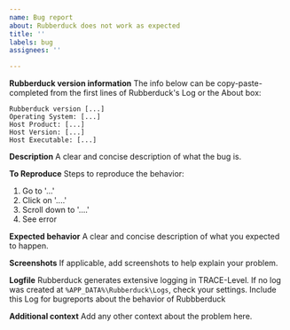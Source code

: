 ```yaml
---
name: Bug report
about: Rubberduck does not work as expected
title: ''
labels: bug
assignees: ''

---
```

**Rubberduck version information**
The info below can be copy-paste-completed from the first lines of Rubberduck's Log or the About box:

    Rubberduck version [...]
    Operating System: [...]
    Host Product: [...]
    Host Version: [...]
    Host Executable: [...]


**Description**
A clear and concise description of what the bug is.

**To Reproduce**
Steps to reproduce the behavior:
1. Go to '...'
2. Click on '....'
3. Scroll down to '....'
4. See error

**Expected behavior**
A clear and concise description of what you expected to happen.

**Screenshots**
If applicable, add screenshots to help explain your problem.

**Logfile**
Rubberduck generates extensive logging in TRACE-Level. If no log was created at `%APP_DATA%\Rubberduck\Logs`, check your settings. Include this Log for bugreports about the behavior of Rubbberduck

**Additional context**
Add any other context about the problem here.
